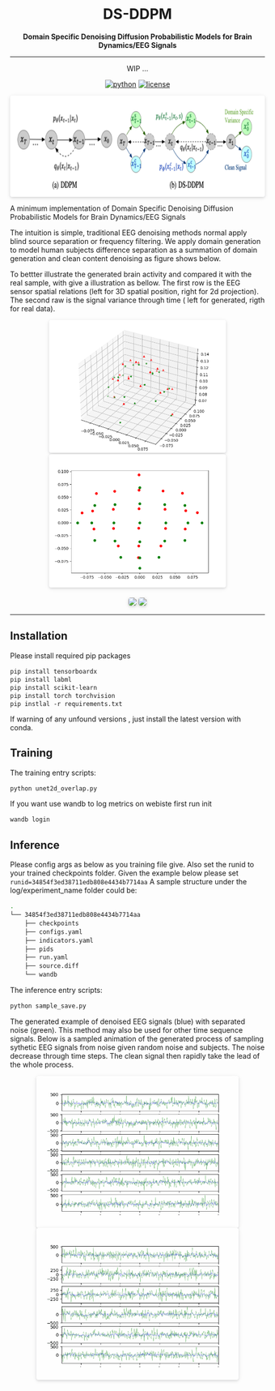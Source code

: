 <div align="center">


# DS-DDPM
**Domain Specific Denoising Diffusion Probabilistic Models for Brain Dynamics/EEG Signals**

______________________________________________________________________

WIP ...

 [![python](https://img.shields.io/badge/python-%20%203.9-blue.svg)]()
[![license](https://img.shields.io/badge/license-Apache%202.0-blue.svg)](https://github.com/duanyiqun/DiffusionDepth/blob/main/LICENSE)


<img style="border-radius: 0.3125em;
    box-shadow: 0 2px 4px 0 rgba(34,36,38,.12),0 2px 10px 0 rgba(34,36,38,.08);"  src=./imgs/mathmodel.png width = "800" height = "200" alt="图片名称" align=center />
</div>



A minimum implementation of Domain Specific Denoising Diffusion Probabilistic Models for Brain Dynamics/EEG Signals

The intuition is simple, traditional EEG denoising methods normal apply blind source separation or frequency filtering.
We apply domain generation to model human subjects difference separation as a summation of domain generation and clean 
content denoising as figure shows below. 

To bettter illustrate the generated brain activity and compared it with the real sample, with give a illustration as bellow. The first row is the EEG sensor spatial relations (left for 3D spatial position, right for 2d projection). The second raw is the signal variance through time ( left for generated, rigth for real data).


<div align="center">
    <img style="border-radius: 0.3125em;
    box-shadow: 0 2px 4px 0 rgba(34,36,38,.12),0 2px 10px 0 rgba(34,36,38,.08);" 
    src="./imgs/montage.png"  width = "350"> <img style="border-radius: 0.3125em;
    box-shadow: 0 2px 4px 0 rgba(34,36,38,.12),0 2px 10px 0 rgba(34,36,38,.08);" 
    src="./imgs/montage_2d.png"  width = "350">
    <br>
</div>  
  

<div align="center">
<br>
    <img style="border-radius: 0.3125em;
    box-shadow: 0 2px 4px 0 rgba(34,36,38,.12),0 2px 10px 0 rgba(34,36,38,.08);" 
    src="./imgs/surface_graph_id_0.gif"  width = "350"> <img style="border-radius: 0.3125em;
    box-shadow: 0 2px 4px 0 rgba(34,36,38,.12),0 2px 10px 0 rgba(34,36,38,.08);" 
    src="./imgs/surface_graph_id_1.gif"  width = "350">
    <br>
</div>




______________________________________________________________________
  

## Installation

Please install required pip packages
```ssh
pip install tensorboardx
pip install labml
pip install scikit-learn
pip install torch torchvision
pip instlal -r requirements.txt
```
If warning of any unfound versions , just install the latest version with conda.



## Training

The training entry scripts:
```bash
python unet2d_overlap.py
```
If you want use wandb to log metrics on webiste first run init 
```bash
wandb login
```

## Inference

Please config args as below as you training file give. Also set the runid to your trained checkpoints folder. Given the example below please set ```runid=34854f3ed38711edb808e4434b7714aa``` A sample structure under the log/experiment_name folder could be:

```sh
.
└── 34854f3ed38711edb808e4434b7714aa
    ├── checkpoints
    ├── configs.yaml
    ├── indicators.yaml
    ├── pids
    ├── run.yaml
    ├── source.diff
    └── wandb
```

The inference entry scripts:
```bash
python sample_save.py
```


The generated example of denoised EEG signals (blue) with separated noise (green). This method may also be used for other time sequence signals. Below is a sampled animation of the generated process of sampling sythetic EEG signals from noise given random noise and subjects. The noise decrease through time steps. The clean signal then rapidly take the lead of the whole process. 

<div align="center">
<img style="border-radius: 0.3125em;
    box-shadow: 0 2px 4px 0 rgba(34,36,38,.12),0 2px 10px 0 rgba(34,36,38,.08);"  src=./visualization/noise_curve_animate_subject_[0].gif width = "400" alt="图片名称" align=center /> <img style="border-radius: 0.3125em;
    box-shadow: 0 2px 4px 0 rgba(34,36,38,.12),0 2px 10px 0 rgba(34,36,38,.08);"  src=./visualization/noise_curve_animate_subject_[1].gif width = "400" alt="图片名称" align=center />
</div>
